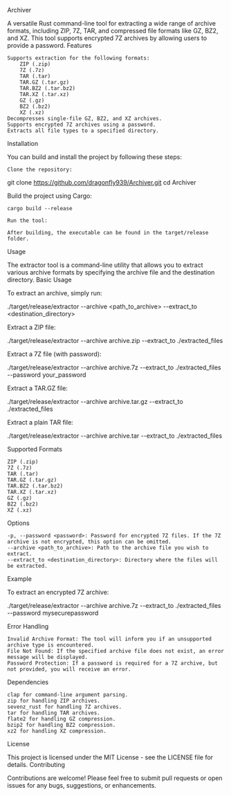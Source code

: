 Archiver

A versatile Rust command-line tool for extracting a wide range of archive formats, including ZIP, 7Z, TAR, and compressed file formats like GZ, BZ2, and XZ. This tool supports encrypted 7Z archives by allowing users to provide a password.
Features

    Supports extraction for the following formats:
        ZIP (.zip)
        7Z (.7z)
        TAR (.tar)
        TAR.GZ (.tar.gz)
        TAR.BZ2 (.tar.bz2)
        TAR.XZ (.tar.xz)
        GZ (.gz)
        BZ2 (.bz2)
        XZ (.xz)
    Decompresses single-file GZ, BZ2, and XZ archives.
    Supports encrypted 7Z archives using a password.
    Extracts all file types to a specified directory.

Installation

You can build and install the project by following these steps:

    Clone the repository:

git clone https://github.com/dragonfly939/Archiver.git
cd Archiver

Build the project using Cargo:

    cargo build --release

    Run the tool:

    After building, the executable can be found in the target/release folder.

Usage

The extractor tool is a command-line utility that allows you to extract various archive formats by specifying the archive file and the destination directory.
Basic Usage

To extract an archive, simply run:

./target/release/extractor --archive <path_to_archive> --extract_to <destination_directory>

Extract a ZIP file:

./target/release/extractor --archive archive.zip --extract_to ./extracted_files

Extract a 7Z file (with password):

./target/release/extractor --archive archive.7z --extract_to ./extracted_files --password your_password

Extract a TAR.GZ file:

./target/release/extractor --archive archive.tar.gz --extract_to ./extracted_files

Extract a plain TAR file:

./target/release/extractor --archive archive.tar --extract_to ./extracted_files

Supported Formats

    ZIP (.zip)
    7Z (.7z)
    TAR (.tar)
    TAR.GZ (.tar.gz)
    TAR.BZ2 (.tar.bz2)
    TAR.XZ (.tar.xz)
    GZ (.gz)
    BZ2 (.bz2)
    XZ (.xz)

Options

    -p, --password <password>: Password for encrypted 7Z files. If the 7Z archive is not encrypted, this option can be omitted.
    --archive <path_to_archive>: Path to the archive file you wish to extract.
    --extract_to <destination_directory>: Directory where the files will be extracted.

Example

To extract an encrypted 7Z archive:

./target/release/extractor --archive archive.7z --extract_to ./extracted_files --password mysecurepassword

Error Handling

    Invalid Archive Format: The tool will inform you if an unsupported archive type is encountered.
    File Not Found: If the specified archive file does not exist, an error message will be displayed.
    Password Protection: If a password is required for a 7Z archive, but not provided, you will receive an error.

Dependencies

    clap for command-line argument parsing.
    zip for handling ZIP archives.
    sevenz_rust for handling 7Z archives.
    tar for handling TAR archives.
    flate2 for handling GZ compression.
    bzip2 for handling BZ2 compression.
    xz2 for handling XZ compression.

License

This project is licensed under the MIT License - see the LICENSE file for details.
Contributing

Contributions are welcome! Please feel free to submit pull requests or open issues for any bugs, suggestions, or enhancements.
